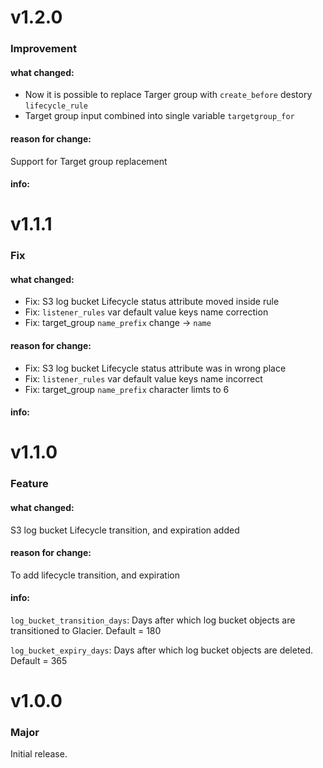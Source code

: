 # v1.2.0

### Improvement

#### what changed:

- Now it is possible to replace Targer group with `create_before` destory `lifecycle_rule`
- Target group input combined into single variable `targetgroup_for`

#### reason for change:

Support for Target group replacement

#### info:

# v1.1.1

### Fix

#### what changed:

- Fix: S3 log bucket Lifecycle status attribute moved inside rule
- Fix: `listener_rules` var default value keys name correction
- Fix: target_group `name_prefix` change -> `name`

#### reason for change:

- Fix: S3 log bucket Lifecycle status attribute was in wrong place
- Fix: `listener_rules` var default value keys name incorrect
- Fix: target_group `name_prefix` character limts to 6

#### info:

# v1.1.0

### Feature

#### what changed:

S3 log bucket Lifecycle transition, and expiration added

#### reason for change:

To add lifecycle transition, and expiration

#### info:

`log_bucket_transition_days`: Days after which log bucket objects are transitioned to Glacier. Default = 180

`log_bucket_expiry_days`: Days after which log bucket objects are deleted. Default = 365

# v1.0.0

### Major

Initial release.

